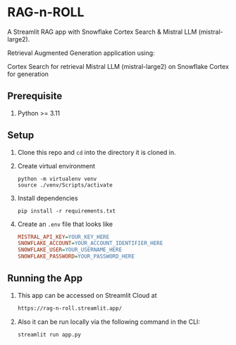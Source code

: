 # RAG-n-ROLL

A Streamlit RAG app with Snowflake Cortex Search & Mistral LLM (mistral-large2).

Retrieval Augmented Generation application using:

Cortex Search for retrieval
Mistral LLM (mistral-large2) on Snowflake Cortex for generation


## Prerequisite

1. Python >= 3.11

## Setup

1. Clone this repo and `cd` into the directory it is cloned in.

2. Create virtual environment

    ```shell
    python -m virtualenv venv
    source ./venv/Scripts/activate
    ```

3. Install dependencies

    ```shell
    pip install -r requirements.txt
    ```

4. Create an `.env` file that looks like

    ```ini
    MISTRAL_API_KEY=YOUR_KEY_HERE
    SNOWFLAKE_ACCOUNT=YOUR_ACCOUNT_IDENTIFIER_HERE
    SNOWFLAKE_USER=YOUR_USERNAME_HERE
    SNOWFLAKE_PASSWORD=YOUR_PASSWORD_HERE
    ```

## Running the App

1. This app can be accessed on Streamlit Cloud at 

   ```html
   https://rag-n-roll.streamlit.app/
   ```

2. Also it can be run locally via the following command in the CLI:

    ```shell
    streamlit run app.py
    ```
